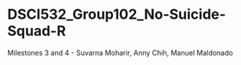 # DSCI532_Group102_No-Suicide-Squad-R
Milestones 3 and 4 - Suvarna Moharir, Anny Chih, Manuel Maldonado
